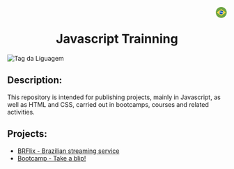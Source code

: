 <a href="https://github.com/rafaelrvital/Javascript-Trainning/blob/main/README_PT-BR.md"><img src="https://github.com/rafaelrvital/rafaelrvital/blob/main/assets/flags/br.png" width="25" align="right" title="Mudar para português"></a>

<br>

<div align=center>

# Javascript Trainning

</div>

![Tag da Liguagem](https://img.shields.io/badge/Visual%20Studio%20Code-Javascript-orange)

## Description:

This repository is intended for publishing projects, mainly in Javascript, as well as HTML and CSS, carried out in bootcamps, courses and related activities.

## Projects:

- <a href="https://github.com/rafaelrvital/Javascript-Trainning/tree/main/BRFlix">BRFlix - Brazilian streaming service</a>
- <a href="https://github.com/rafaelrvital/Javascript-Trainning/tree/main/bootcamp-TakeABlip">Bootcamp - Take a blip!</a>